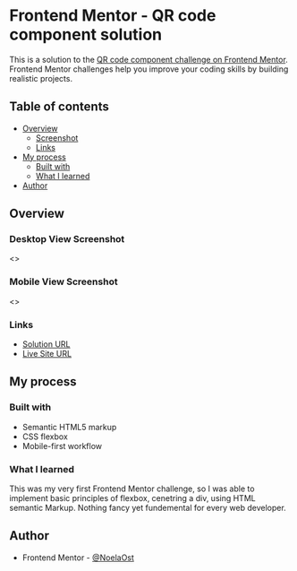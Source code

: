 # Frontend Mentor - QR code component solution

This is a solution to the [QR code component challenge on Frontend Mentor](https://www.frontendmentor.io/challenges/qr-code-component-iux_sIO_H). Frontend Mentor challenges help you improve your coding skills by building realistic projects. 

## Table of contents

- [Overview](#overview)
  - [Screenshot](#screenshot)
  - [Links](#links)
- [My process](#my-process)
  - [Built with](#built-with)
  - [What I learned](#what-i-learned)
- [Author](#author)

## Overview

### Desktop View Screenshot
<>

### Mobile View Screenshot
<>

### Links

- [Solution URL](https://github.com/NoelaOst/QR-Card)
- [Live Site URL](https://noelaost.github.io/QR-Card/)

## My process

### Built with

- Semantic HTML5 markup
- CSS flexbox
- Mobile-first workflow

### What I learned

This was my very first Frontend Mentor challenge, so I was able to implement basic principles of flexbox, cenetring a div, using HTML semantic Markup. 
Nothing fancy yet fundemental for every web developer.

## Author

- Frontend Mentor - [@NoelaOst](https://www.frontendmentor.io/profile/NoelaOst)
